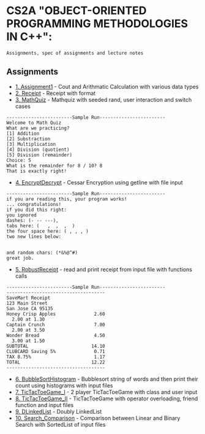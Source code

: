 # CS2A "OBJECT-ORIENTED PROGRAMMING METHODOLOGIES IN C++":
```
Assignments, spec of assignments and lecture notes
```

## Assignments
* [1. Assignment1](https://github.com/cindyywang/CS2A_methology_17spr/blob/master/Assignment1/assignment1.cpp) - Cout and Arithmatic Calculation with various data types
* [2. Receipt](https://github.com/cindyywang/CS2A_methology_17spr/blob/master/Assignment2/Receipt_YingWang.cpp) - Receipt with format
* [3. MathQuiz](https://github.com/cindyywang/CS2A_methology_17spr/blob/master/Assignment3/MathQuiz_YingWang.cpp) - Mathquiz with seeded rand, user interaction and switch cases
```
------------------------Sample Run------------------------
Welcome to Math Quiz
What are we practicing?
[1] Addition
[2] Substraction
[3] Multiplication
[4] Division (quotient)
[5] Division (remainder)
Choice: 5
What is the remainder for 8 / 10? 8
That is exactly right!
```
* [4. EncryptDecrypt](https://github.com/cindyywang/CS2A_methology_17spr/blob/master/Assignment4/EncryptDecrypt_YingWang.cpp) - Cessar Encryption using getline with file input
```
------------------------Sample Run------------------------
if you are reading this, your program works!
... congratulations!
if you did this right:
you ignored
dashes: (- -- ---),
tabs here: (   ,  ,  ,  )
the four space here: ( , , , )
two new lines below:


and random chars: (*&%@^#)
great job.
```
* [5. RobustReceipt](https://github.com/cindyywang/CS2A_methology_17spr/blob/master/Assignment5/RobustReceipt_YingWang.cpp) - read and print receipt from input file with functions calls
```
------------------------Sample Run------------------------
------------------------------------
SaveMart Receipt
123 Main Street
San Jose CA 95135
Honey Crisp Apples              2.60
  2.00 at 1.30
Captain Crunch                  7.00
  2.00 at 3.50
Wonder Bread                    4.50
  3.00 at 1.50
SUBTOTAL                       14.10
CLUBCARD Saving 5%              0.71
TAX 8.75%                       1.17
TOTAL                          12.22
------------------------------------
```
* [6. BubbleSortHistogram](https://github.com/cindyywang/CS2A_methology_17spr/blob/master/Assignment6/BubbleSortHistogram_YingWang.cpp) - Bubblesort string of words and then print their count using histograms with input files 
* [7. TicTacToeGame_I](https://github.com/cindyywang/CS2A_methology_17spr/blob/master/assignment7/TicTacToeGame_YingWang.cpp) -  2 player TicTacToeGame with class and user input
* [8. TicTacToeGame_II](https://github.com/cindyywang/CS2A_methology_17spr/blob/master/Assignment8/TicTacToeGame_YingWang.cpp) - TicTacToeGame with operator overloading, friend function and input files
* [9. DLinkedList](https://github.com/cindyywang/CS2A_methology_17spr/blob/master/Assignment9/DLinkedList_YingWang.cpp) - Doubly LinkedList
* [10. Search_Comparison](https://github.com/cindyywang/CS2A_methology_17spr/blob/master/Assignment10/SortedList_YingWang.cpp) - Comparison between Linear and Binary Search with SortedList of input files
